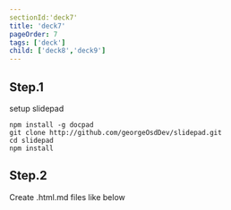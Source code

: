 ```yaml
---
sectionId:'deck7'
title: 'deck7'
pageOrder: 7
tags: ['deck']
child: ['deck8','deck9']
---
```

## Step.1
setup slidepad
    
    npm install -g docpad
    git clone http://github.com/georgeOsdDev/slidepad.git
    cd slidepad
    npm install

## Step.2
Create .html.md files like below